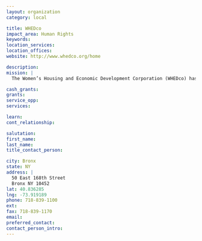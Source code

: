 ```yaml
---
layout: organization
category: local

title: WHEDco
impact_area: Human Rights
keywords: 
location_services: 
location_offices: 
website: http://www.whedco.org/home

description: 
mission: |
  The Women’s Housing and Economic Development Corporation (WHEDco) has worked for nearly twenty years to build a more beautiful, equitable and economically vibrant Bronx. We reach over 30,000 people annually through energy-efficient, healthy and affordable homes, early childhood education and youth development, family support, home-based childcare microenterprise and food business incubation. 

cash_grants: 
grants: 
service_opp: 
services: 

learn: 
cont_relationship: 

salutation: 
first_name: 
last_name: 
title_contact_person: 

city: Bronx
state: NY
address: |
  50 East 168th Street    
  Bronx NY 10452
lat: 40.836285
lng: -73.919189
phone: 718-839-1100
ext: 
fax: 718-839-1170
email: 
preferred_contact: 
contact_person_intro: 
---
```

